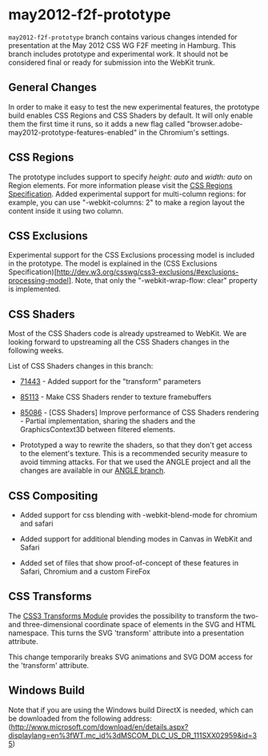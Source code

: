 may2012-f2f-prototype
=====================

`may2012-f2f-prototype` branch contains various changes intended for presentation at the May 2012 CSS WG F2F meeting in Hamburg. This branch includes prototype and experimental work. It should not be considered final or ready for submission into the WebKit trunk.

General Changes
---------------

In order to make it easy to test the new experimental features, the prototype build enables CSS Regions and CSS Shaders by default. It will only enable them the first time it runs, so it adds a new flag called "browser.adobe-may2012-prototype-features-enabled" in the Chromium's settings.

CSS Regions
-----------
The prototype includes support to specify *height: auto* and *width: auto* on Region elements. For more information please visit the [CSS Regions Specification](http://dev.w3.org/csswg/css3-regions/#regions-visual-formatting-steps).
Added experimental support for multi-column regions: for example, you can use "-webkit-columns: 2" to make a region layout the content inside it using two column.

CSS Exclusions
--------------
Experimental support for the CSS Exclusions processing model is included in the prototype. The model is explained in the (CSS Exclusions Specification)[http://dev.w3.org/csswg/css3-exclusions/#exclusions-processing-model]. Note, that only the "-webkit-wrap-flow: clear" property is implemented.

CSS Shaders
-----------
Most of the CSS Shaders code is already upstreamed to WebKit. We are looking forward to upstreaming all the CSS Shaders changes in the following weeks.

List of CSS Shaders changes in this branch:

+ [71443](https://bugs.webkit.org/show_bug.cgi?id=71443) - Added support for the "transform" parameters

+ [85113](https://bugs.webkit.org/show_bug.cgi?id=85113) - Make CSS Shaders render to texture framebuffers

+ [85086](https://bugs.webkit.org/show_bug.cgi?id=85086) - [CSS Shaders] Improve performance of CSS Shaders rendering - Partial implementation, sharing the shaders and the GraphicsContext3D between filtered elements.

+ Prototyped a way to rewrite the shaders, so that they don't get access to the element's texture. This is a recommended security measure to avoid timming attacks. For that we used the ANGLE project and all the changes are available in our [ANGLE branch](https://github.com/adobe/angle/tree/shader-rewriter).

CSS Compositing
-----------
+ Added support for css blending with -webkit-blend-mode for chromium and safari

+ Added support for additional blending modes in Canvas in WebKit and Safari

+ Added set of files that show proof-of-concept of these features in Safari, Chromium and a custom FireFox

CSS Transforms
-------------
The [CSS3 Transforms Module](http://dev.w3.org/csswg/css3-transforms/) provides the possibility to transform the two- and three-dimensional coordinate space of elements in the SVG and HTML namespace. This turns the SVG 'transform' attribute into a presentation attribute.

This change temporarily breaks SVG animations and SVG DOM access for the 'transform' attribute.

Windows Build
-------------
Note that if you are using the Windows build DirectX is needed, which can be downloaded from the following address: 
(http://www.microsoft.com/download/en/details.aspx?displaylang=en%3fWT.mc_id%3dMSCOM_DLC_US_DR_111SXX02959&id=35)


